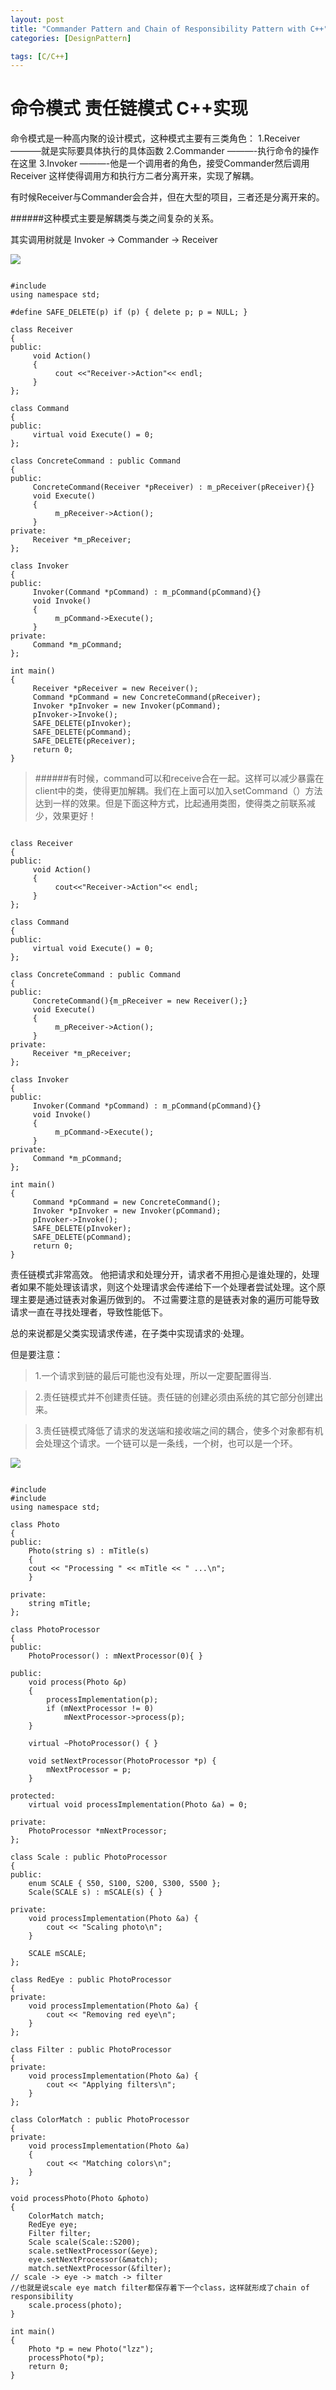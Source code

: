 ```yaml
---
layout: post
title: "Commander Pattern and Chain of Responsibility Pattern with C++"
categories: [DesignPattern]

tags: [C/C++]
---
```

命令模式 责任链模式 C++实现
=============================
命令模式是一种高内聚的设计模式，这种模式主要有三类角色：
1.Receiver ———–就是实际要具体执行的具体函数
2.Commander ———-执行命令的操作在这里
3.Invoker ———-他是一个调用者的角色，接受Commander然后调用Receiver
这样使得调用方和执行方二者分离开来，实现了解耦。

有时候Receiver与Commander会合并，但在大型的项目，三者还是分离开来的。 

######这种模式主要是解耦类与类之间复杂的关系。

其实调用树就是 Invoker -> Commander -> Receiver

![](/assets/pic/4746.png)

<pre><code>
#include <iostream>
using namespace std;
  
#define SAFE_DELETE(p) if (p) { delete p; p = NULL; }
  
class Receiver
{
public:
     void Action()
     {
          cout <<"Receiver->Action"<< endl;
     }
};
  
class Command
{
public:
     virtual void Execute() = 0;
};
  
class ConcreteCommand : public Command
{
public:
     ConcreteCommand(Receiver *pReceiver) : m_pReceiver(pReceiver){}
     void Execute()
     {
          m_pReceiver->Action();
     }
private:
     Receiver *m_pReceiver;
};
  
class Invoker
{
public:
     Invoker(Command *pCommand) : m_pCommand(pCommand){}
     void Invoke()
     {
          m_pCommand->Execute();
     }
private:
     Command *m_pCommand;
};
  
int main()
{
     Receiver *pReceiver = new Receiver();
     Command *pCommand = new ConcreteCommand(pReceiver);
     Invoker *pInvoker = new Invoker(pCommand);
     pInvoker->Invoke();
     SAFE_DELETE(pInvoker);
     SAFE_DELETE(pCommand);
     SAFE_DELETE(pReceiver);
     return 0;
}
</code></pre>

> ######有时候，command可以和receive合在一起。这样可以减少暴露在client中的类，使得更加解耦。我们在上面可以加入setCommand（）方法达到一样的效果。但是下面这种方式，比起通用类图，使得类之前联系减少，效果更好！

<pre><code>
class Receiver
{
public:
     void Action()
     {
          cout<<"Receiver->Action"<< endl;
     }
};
  
class Command
{
public:
     virtual void Execute() = 0;
};
  
class ConcreteCommand : public Command
{
public:
     ConcreteCommand(){m_pReceiver = new Receiver();}
     void Execute()
     {
          m_pReceiver->Action();
     }
private:
     Receiver *m_pReceiver;
};
  
class Invoker
{
public:
     Invoker(Command *pCommand) : m_pCommand(pCommand){}
     void Invoke()
     {
          m_pCommand->Execute();
     }
private:
     Command *m_pCommand;
};
  
int main()
{
     Command *pCommand = new ConcreteCommand();
     Invoker *pInvoker = new Invoker(pCommand);
     pInvoker->Invoke();
     SAFE_DELETE(pInvoker);
     SAFE_DELETE(pCommand);
     return 0;
}
</code></pre>

责任链模式非常高效。
他把请求和处理分开，请求者不用担心是谁处理的，处理者如果不能处理该请求，则这个处理请求会传递给下一个处理者尝试处理。这个原理主要是通过链表对象遍历做到的。
不过需要注意的是链表对象的遍历可能导致请求一直在寻找处理者，导致性能低下。

总的来说都是父类实现请求传递，在子类中实现请求的·处理。

但是要注意：

> 1.一个请求到链的最后可能也没有处理，所以一定要配置得当.

> 2.责任链模式并不创建责任链。责任链的创建必须由系统的其它部分创建出来。

> 3.责任链模式降低了请求的发送端和接收端之间的耦合，使多个对象都有机会处理这个请求。一个链可以是一条线，一个树，也可以是一个环。

![](/assets/pic/ClassDiagram.png)

<pre><code>
#include <iostream>
#include <string>
using namespace std;
 
class Photo 
{
public:
    Photo(string s) : mTitle(s) 
    {
    cout << "Processing " << mTitle << " ...\n";
    }
 
private:
    string mTitle;
};
 
class PhotoProcessor
{
public:
    PhotoProcessor() : mNextProcessor(0){ }
 
public:
    void process(Photo &p) 
    {
        processImplementation(p);
        if (mNextProcessor != 0) 
            mNextProcessor->process(p);
    }
 
    virtual ~PhotoProcessor() { }
 
    void setNextProcessor(PhotoProcessor *p) {
        mNextProcessor = p;
    }
 
protected:
    virtual void processImplementation(Photo &a) = 0;
 
private:
    PhotoProcessor *mNextProcessor;
};
 
class Scale : public PhotoProcessor
{
public:
    enum SCALE { S50, S100, S200, S300, S500 };
    Scale(SCALE s) : mSCALE(s) { }
 
private:
    void processImplementation(Photo &a) {
        cout << "Scaling photo\n";
    }
 
    SCALE mSCALE;
};
 
class RedEye : public PhotoProcessor
{
private:
    void processImplementation(Photo &a) {
        cout << "Removing red eye\n";
    }
};
 
class Filter : public PhotoProcessor
{
private:
    void processImplementation(Photo &a) {
        cout << "Applying filters\n";
    }
};
 
class ColorMatch : public PhotoProcessor
{
private:
    void processImplementation(Photo &a)
    {
        cout << "Matching colors\n";
    }
};
 
void processPhoto(Photo &photo)
{   
    ColorMatch match;
    RedEye eye;
    Filter filter;
    Scale scale(Scale::S200);
    scale.setNextProcessor(&eye);
    eye.setNextProcessor(&match);
    match.setNextProcessor(&filter);
// scale -> eye -> match -> filter
//也就是说scale eye match filter都保存着下一个class，这样就形成了chain of responsibility
    scale.process(photo);
}
 
int main()
{
    Photo *p = new Photo("lzz");
    processPhoto(*p);
    return 0;
}
</code></pre>